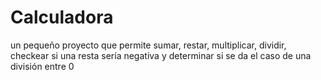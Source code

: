 # Calculadora
un pequeño proyecto que permite sumar, restar, multiplicar, dividir, checkear si una resta sería negativa y determinar si se da el caso de una división entre 0

